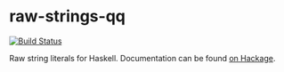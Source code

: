 # raw-strings-qq

[![Build Status](https://secure.travis-ci.org/23Skidoo/raw-strings-qq.png?branch=master)](http://travis-ci.org/23Skidoo/raw-strings-qq)

Raw string literals for Haskell. Documentation can be found
[on Hackage](http://hackage.haskell.org/package/raw-strings-qq).

